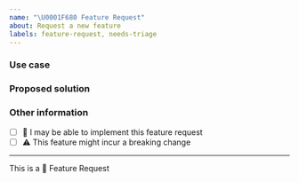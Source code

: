 ```yaml
---
name: "\U0001F680 Feature Request"
about: Request a new feature
labels: feature-request, needs-triage
---
```


### Use case

### Proposed solution

### Other information

* [ ] :wave: I may be able to implement this feature request
* [ ] :warning: This feature might incur a breaking change

---

This is a :rocket: Feature Request
